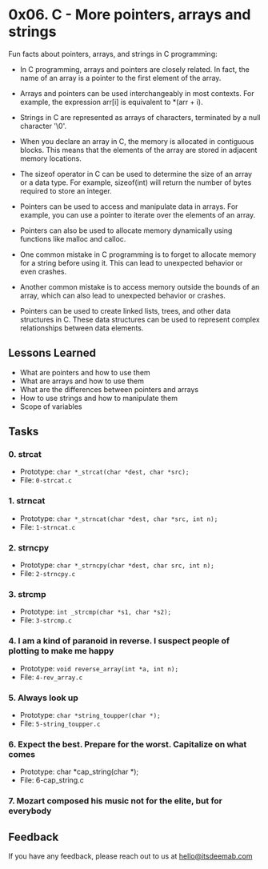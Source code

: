 
# 0x06. C - More pointers, arrays and strings

Fun facts about pointers, arrays, and strings in C programming:

* In C programming, arrays and pointers are closely related. In fact, the name of an array is a pointer to the first element of the array.

* Arrays and pointers can be used interchangeably in most contexts. For example, the expression arr[i] is equivalent to *(arr + i).

* Strings in C are represented as arrays of characters, terminated by a null character '\0'.

* When you declare an array in C, the memory is allocated in contiguous blocks. This means that the elements of the array are stored in adjacent memory locations.

* The sizeof operator in C can be used to determine the size of an array or a data type. For example, sizeof(int) will return the number of bytes required to store an integer.

* Pointers can be used to access and manipulate data in arrays. For example, you can use a pointer to iterate over the elements of an array.

* Pointers can also be used to allocate memory dynamically using functions like malloc and calloc.

* One common mistake in C programming is to forget to allocate memory for a string before using it. This can lead to unexpected behavior or even crashes.

* Another common mistake is to access memory outside the bounds of an array, which can also lead to unexpected behavior or crashes.

* Pointers can be used to create linked lists, trees, and other data structures in C. These data structures can be used to represent complex relationships between data elements.


## Lessons Learned

* What are pointers and how to use them
* What are arrays and how to use them
* What are the differences between pointers and arrays
* How to use strings and how to manipulate them
* Scope of variables


## Tasks

### 0. strcat
* Prototype: `char *_strcat(char *dest, char *src);`
* File: `0-strcat.c`

### 1. strncat
* Prototype: `char *_strncat(char *dest, char *src, int n);`
* File: `1-strncat.c`

### 2. strncpy
* Prototype: `char *_strncpy(char *dest, char src, int n);`
* File: `2-strncpy.c`

### 3. strcmp
* Prototype: `int _strcmp(char *s1, char *s2);`
* File: `3-strcmp.c`

### 4. I am a kind of paranoid in reverse. I suspect people of plotting to make me happy
* Prototype: `void reverse_array(int *a, int n);`
* File: `4-rev_array.c`

### 5. Always look up
* Prototype: `char *string_toupper(char *);`
* File: `5-string_toupper.c`

### 6. Expect the best. Prepare for the worst. Capitalize on what comes
* Prototype: char *cap_string(char *);
* File: 6-cap_string.c

### 7. Mozart composed his music not for the elite, but for everybody

## Feedback

If you have any feedback, please reach out to us at hello@itsdeemab.com

